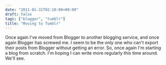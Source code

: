 ```yaml
---
date: "2011-01-31T02:18:00+00:00"
draft: false
tags: ["blogger", "tumblr"]
title: "Moving to Tumblr"
---
```


Once again I've moved from Blogger to another blogging service, and once again Blogger has screwed me. I seem to be the only one who can't export their posts from Blogger without getting an error. So, once again I'm starting a blog from scratch. I'm hoping I can write more regularly this time around. We'll see.

